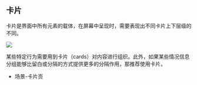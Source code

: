 ## 卡片

卡片是界面中所有元素的载体，在屏幕中呈现时，需要表现出不同卡片上下层级的不同。

![](http://oizi4nn30.bkt.clouddn.com//20170831172125_WGcgwF_Card.jpeg)

某些特定行为需要用到卡片（cards）对内容进行组织。此外，如果某些情况信息分组能够比留白或分隔的方式提供更多的分隔作用，那推荐使用卡片。

- 场景-卡片页
